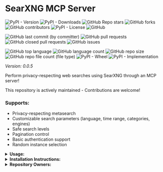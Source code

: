 # SearXNG MCP Server

![PyPI - Version](https://img.shields.io/pypi/v/searxng-mcp)
![PyPI - Downloads](https://img.shields.io/pypi/dd/searxng-mcp)
![GitHub Repo stars](https://img.shields.io/github/stars/Knuckles-Team/searxng-mcp)
![GitHub forks](https://img.shields.io/github/forks/Knuckles-Team/searxng-mcp)
![GitHub contributors](https://img.shields.io/github/contributors/Knuckles-Team/searxng-mcp)
![PyPI - License](https://img.shields.io/pypi/l/searxng-mcp)
![GitHub](https://img.shields.io/github/license/Knuckles-Team/searxng-mcp)

![GitHub last commit (by committer)](https://img.shields.io/github/last-commit/Knuckles-Team/searxng-mcp)
![GitHub pull requests](https://img.shields.io/github/issues-pr/Knuckles-Team/searxng-mcp)
![GitHub closed pull requests](https://img.shields.io/github/issues-pr-closed/Knuckles-Team/searxng-mcp)
![GitHub issues](https://img.shields.io/github/issues/Knuckles-Team/searxng-mcp)

![GitHub top language](https://img.shields.io/github/languages/top/Knuckles-Team/searxng-mcp)
![GitHub language count](https://img.shields.io/github/languages/count/Knuckles-Team/searxng-mcp)
![GitHub repo size](https://img.shields.io/github/repo-size/Knuckles-Team/searxng-mcp)
![GitHub repo file count (file type)](https://img.shields.io/github/directory-file-count/Knuckles-Team/searxng-mcp)
![PyPI - Wheel](https://img.shields.io/pypi/wheel/searxng-mcp)
![PyPI - Implementation](https://img.shields.io/pypi/implementation/searxng-mcp)

*Version: 0.0.5*

Perform privacy-respecting web searches using SearXNG through an MCP server!

This repository is actively maintained - Contributions are welcome!

### Supports:
- Privacy-respecting metasearch
- Customizable search parameters (language, time range, categories, engines)
- Safe search levels
- Pagination control
- Basic authentication support
- Random instance selection

<details>
  <summary><b>Usage:</b></summary>

### MCP CLI

| Short Flag | Long Flag                          | Description                                                                 |
|------------|------------------------------------|-----------------------------------------------------------------------------|
| -h         | --help                             | Display help information                                                    |
| -t         | --transport                        | Transport method: 'stdio', 'http', or 'sse' [legacy] (default: stdio)       |
| -s         | --host                             | Host address for HTTP transport (default: 0.0.0.0)                          |
| -p         | --port                             | Port number for HTTP transport (default: 8000)                              |
|            | --auth-type                        | Authentication type: 'none', 'static', 'jwt', 'oauth-proxy', 'oidc-proxy', 'remote-oauth' (default: none) |
|            | --token-jwks-uri                   | JWKS URI for JWT verification                                              |
|            | --token-issuer                     | Issuer for JWT verification                                                |
|            | --token-audience                   | Audience for JWT verification                                              |
|            | --oauth-upstream-auth-endpoint     | Upstream authorization endpoint for OAuth Proxy                             |
|            | --oauth-upstream-token-endpoint    | Upstream token endpoint for OAuth Proxy                                    |
|            | --oauth-upstream-client-id         | Upstream client ID for OAuth Proxy                                         |
|            | --oauth-upstream-client-secret     | Upstream client secret for OAuth Proxy                                     |
|            | --oauth-base-url                   | Base URL for OAuth Proxy                                                   |
|            | --oidc-config-url                  | OIDC configuration URL                                                     |
|            | --oidc-client-id                   | OIDC client ID                                                             |
|            | --oidc-client-secret               | OIDC client secret                                                         |
|            | --oidc-base-url                    | Base URL for OIDC Proxy                                                    |
|            | --remote-auth-servers              | Comma-separated list of authorization servers for Remote OAuth             |
|            | --remote-base-url                  | Base URL for Remote OAuth                                                  |
|            | --allowed-client-redirect-uris     | Comma-separated list of allowed client redirect URIs                       |
|            | --eunomia-type                     | Eunomia authorization type: 'none', 'embedded', 'remote' (default: none)   |
|            | --eunomia-policy-file              | Policy file for embedded Eunomia (default: mcp_policies.json)              |
|            | --eunomia-remote-url               | URL for remote Eunomia server                                              |

### Using as an MCP Server

The MCP Server can be run in two modes: `stdio` (for local testing) or `http` (for networked access). To start the server, use the following commands:

#### Run in stdio mode (default):
```bash
searxng-mcp --transport "stdio"
```

#### Run in HTTP mode:
```bash
searxng-mcp --transport "http"  --host "0.0.0.0"  --port "8000"
```

AI Prompt:
```text
Search for information about artificial intelligence
```

AI Response:
```text
Search completed successfully. Found 10 results for "artificial intelligence":

1. **What is Artificial Intelligence?**
   URL: https://example.com/ai
   Content: Artificial intelligence (AI) refers to the simulation of human intelligence in machines...

2. **AI Overview**
   URL: https://example.org/ai-overview
   Content: AI encompasses machine learning, deep learning, and more...
```

### Deploy MCP Server as a Service

The ServiceNow MCP server can be deployed using Docker, with configurable authentication, middleware, and Eunomia authorization.

#### Using Docker Run

```bash
docker pull knucklessg1/searxng-mcp:latest

docker run -d \
  --name searxng-mcp \
  -p 8004:8004 \
  -e HOST=0.0.0.0 \
  -e PORT=8004 \
  -e TRANSPORT=http \
  -e AUTH_TYPE=none \
  -e EUNOMIA_TYPE=none \
  -e SEARXNG_URL=https://searxng.example.com \
  -e SEARXNG_USERNAME=user \
  -e SEARXNG_PASSWORD=pass \
  -e USE_RANDOM_INSTANCE=false \
  knucklessg1/searxng-mcp:latest
```

For advanced authentication (e.g., JWT, OAuth Proxy, OIDC Proxy, Remote OAuth) or Eunomia, add the relevant environment variables:

```bash
docker run -d \
  --name searxng-mcp \
  -p 8004:8004 \
  -e HOST=0.0.0.0 \
  -e PORT=8004 \
  -e TRANSPORT=http \
  -e AUTH_TYPE=oidc-proxy \
  -e OIDC_CONFIG_URL=https://provider.com/.well-known/openid-configuration \
  -e OIDC_CLIENT_ID=your-client-id \
  -e OIDC_CLIENT_SECRET=your-client-secret \
  -e OIDC_BASE_URL=https://your-server.com \
  -e ALLOWED_CLIENT_REDIRECT_URIS=http://localhost:*,https://*.example.com/* \
  -e EUNOMIA_TYPE=embedded \
  -e EUNOMIA_POLICY_FILE=/app/mcp_policies.json \
  -e SEARXNG_URL=https://searxng.example.com \
  -e SEARXNG_USERNAME=user \
  -e SEARXNG_PASSWORD=pass \
  -e USE_RANDOM_INSTANCE=false \
  knucklessg1/searxng-mcp:latest
```

#### Using Docker Compose

Create a `docker-compose.yml` file:

```yaml
services:
  searxng-mcp:
    image: knucklessg1/searxng-mcp:latest
    environment:
      - HOST=0.0.0.0
      - PORT=8004
      - TRANSPORT=http
      - AUTH_TYPE=none
      - EUNOMIA_TYPE=none
      - SEARXNG_URL=https://searxng.example.com
      - SEARXNG_USERNAME=user
      - SEARXNG_PASSWORD=pass
      - USE_RANDOM_INSTANCE=false
    ports:
      - 8004:8004
```

For advanced setups with authentication and Eunomia:

```yaml
services:
  searxng-mcp:
    image: knucklessg1/searxng-mcp:latest
    environment:
      - HOST=0.0.0.0
      - PORT=8004
      - TRANSPORT=http
      - AUTH_TYPE=oidc-proxy
      - OIDC_CONFIG_URL=https://provider.com/.well-known/openid-configuration
      - OIDC_CLIENT_ID=your-client-id
      - OIDC_CLIENT_SECRET=your-client-secret
      - OIDC_BASE_URL=https://your-server.com
      - ALLOWED_CLIENT_REDIRECT_URIS=http://localhost:*,https://*.example.com/*
      - EUNOMIA_TYPE=embedded
      - EUNOMIA_POLICY_FILE=/app/mcp_policies.json
      - SEARXNG_URL=https://searxng.example.com
      - SEARXNG_USERNAME=user
      - SEARXNG_PASSWORD=pass
      - USE_RANDOM_INSTANCE=false
    ports:
      - 8004:8004
    volumes:
      - ./mcp_policies.json:/app/mcp_policies.json
```

Run the service:

```bash
docker-compose up -d
```

#### Configure `mcp.json` for AI Integration

```json
{
  "mcpServers": {
    "searxng": {
      "command": "uv",
      "args": [
        "run",
        "--with",
        "searxng-mcp",
        "searxng-mcp"
      ],
      "env": {
        "SEARXNG_URL": "https://searxng.example.com",
        "SEARXNG_USERNAME": "user",
        "SEARXNG_PASSWORD": "pass",
        "USE_RANDOM_INSTANCE": "false"
      },
      "timeout": 300000
    }
  }
}
```

</details>

<details>
  <summary><b>Installation Instructions:</b></summary>

Install Python Package

```bash
python -m pip install searxng-mcp
```
```bash
uv pip install searxng-mcp
```

</details>

<details>
  <summary><b>Repository Owners:</b></summary>

<img width="100%" height="180em" src="https://github-readme-stats.vercel.app/api?username=Knucklessg1&show_icons=true&hide_border=true&&count_private=true&include_all_commits=true" />

![GitHub followers](https://img.shields.io/github/followers/Knucklessg1)
![GitHub User's stars](https://img.shields.io/github/stars/Knucklessg1)
</details>
